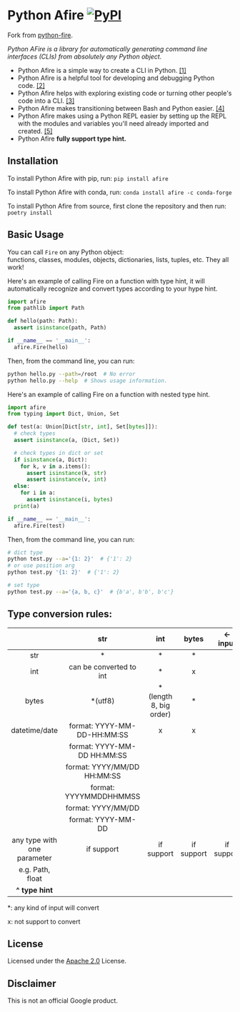 # Python Afire [![PyPI](https://img.shields.io/pypi/pyversions/fire.svg?style=plastic)](https://github.com/google/python-fire)

Fork from [python-fire](https://github.com/google/python-fire).

_Python AFire is a library for automatically generating command line interfaces
(CLIs) from absolutely any Python object._


-   Python Afire is a simple way to create a CLI in Python.
    [[1]](docs/benefits.md#simple-cli)
-   Python Afire is a helpful tool for developing and debugging Python code.
    [[2]](docs/benefits.md#debugging)
-   Python Afire helps with exploring existing code or turning other people's
    code into a CLI. [[3]](docs/benefits.md#exploring)
-   Python Afire makes transitioning between Bash and Python easier.
    [[4]](docs/benefits.md#bash)
-   Python Afire makes using a Python REPL easier by setting up the REPL with the
    modules and variables you'll need already imported and created.
    [[5]](docs/benefits.md#repl)
-   Python Afire **fully support type hint.**

## Installation

To install Python Afire with pip, run: `pip install afire`

To install Python Afire with conda, run: `conda install afire -c conda-forge`

To install Python Afire from source, first clone the repository and then run:
`poetry install`

## Basic Usage

You can call `Fire` on any Python object:<br>
functions, classes, modules, objects, dictionaries, lists, tuples, etc.
They all work!

Here's an example of calling Fire on a function with type hint, it will automatically recognize and convert types according to your hype hint.

```python
import afire
from pathlib import Path

def hello(path: Path):
  assert isinstance(path, Path)

if __name__ == '__main__':
  afire.Fire(hello)
```

Then, from the command line, you can run:

```bash
python hello.py --path=/root  # No error
python hello.py --help  # Shows usage information.
```

Here's an example of calling Fire on a function with nested type hint.

```python
import afire
from typing import Dict, Union, Set

def test(a: Union[Dict[str, int], Set[bytes]]):
  # check types
  assert isinstance(a, (Dict, Set))

  # check types in dict or set
  if isinstance(a, Dict):
    for k, v in a.items():
      assert isinstance(k, str)
      assert isinstance(v, int)
  else:
    for i in a:
      assert isinstance(i, bytes)
  print(a)

if __name__ == '__main__':
  afire.Fire(test)
```

Then, from the command line, you can run:

```bash
# dict type
python test.py --a='{1: 2}'  # {'1': 2}
# or use position arg
python test.py '{1: 2}'  # {'1': 2}

# set type
python test.py --a='{a, b, c}'  # {b'a', b'b', b'c'}
```
## Type conversion rules:
|                             |             str             |          int           |   bytes    | **<- input** |
| :-------------------------: | :-------------------------: | :--------------------: | :--------: | :----------: |
|             str             |              *              |           *            |     *      |              |
|             int             |   can be converted to int   |           *            |     x      |              |
|            bytes            |           *(utf8)           | *(length 8, big order) |     *      |              |
|        datetime/date        | format: YYYY-MM-DD-HH:MM:SS |           x            |     x      |              |
|                             | format: YYYY-MM-DD HH:MM:SS |                        |            |              |
|                             | format: YYYY/MM/DD HH:MM:SS |                        |            |              |
|                             |   format: YYYYMMDDHHMMSS    |                        |            |              |
|                             |     format: YYYY/MM/DD      |                        |            |              |
|                             |     format: YYYY-MM-DD      |                        |            |              |
| any type with one parameter |         if support          |       if support       | if support |  if support  |
|      e.g. Path, float       |                             |                        |            |
|       **^ type hint**       |                             |                        |            |              |

*: any kind of input will convert

x: not support to convert
## License

Licensed under the
[Apache 2.0](https://github.com/google/python-fire/blob/master/LICENSE) License.

## Disclaimer

This is not an official Google product.

